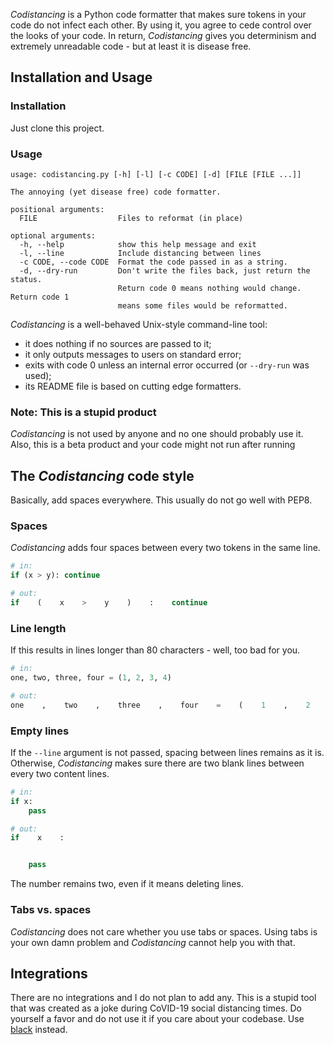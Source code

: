 _Codistancing_ is a Python code formatter that makes sure tokens in your code
do not infect each other. By using it, you agree to cede control over the looks 
of your code. In return, _Codistancing_ gives you determinism and extremely 
unreadable code - but at least it is disease free.

## Installation and Usage

### Installation
Just clone this project.

### Usage
```
usage: codistancing.py [-h] [-l] [-c CODE] [-d] [FILE [FILE ...]]

The annoying (yet disease free) code formatter.

positional arguments:
  FILE                  Files to reformat (in place)

optional arguments:
  -h, --help            show this help message and exit
  -l, --line            Include distancing between lines
  -c CODE, --code CODE  Format the code passed in as a string.
  -d, --dry-run         Don't write the files back, just return the status. 
                        Return code 0 means nothing would change. Return code 1 
                        means some files would be reformatted.
```

_Codistancing_ is a well-behaved Unix-style command-line tool:

- it does nothing if no sources are passed to it;
- it only outputs messages to users on standard error;
- exits with code 0 unless an internal error occurred (or `--dry-run` was used);
- its README file is based on cutting edge formatters.

### Note: This is a stupid product
_Codistancing_ is not used by anyone and no one should probably use it. Also, 
this is a beta product and your code might not run after running


## The _Codistancing_ code style
Basically, add spaces everywhere. This usually do not go well with PEP8.

### Spaces
_Codistancing_ adds four spaces between every two tokens in the same line.
```python
# in:
if (x > y): continue

# out:
if    (    x    >    y    )    :    continue
``` 

### Line length
If this results in lines longer than 80 characters - well, too bad for you.
```python
# in:
one, two, three, four = (1, 2, 3, 4)

# out:
one    ,    two    ,    three    ,    four    =    (    1    ,    2    ,    3    ,    4    )
```

### Empty lines
If the `--line` argument is not passed, spacing between lines remains as it is.
Otherwise, _Codistancing_ makes sure there are two blank lines between every two
content lines.
```python
# in:
if x:
    pass

# out:
if    x    :


    pass

```
The number remains two, even if it means deleting lines.


### Tabs vs. spaces
_Codistancing_ does not care whether you use tabs or spaces. Using tabs is your
own damn problem and _Codistancing_ cannot help you with that.


## Integrations
There are no integrations and I do not plan to add any. This is a stupid tool 
that was created as a joke during CoVID-19 social distancing times. Do yourself
a favor and do not use it if you care about your codebase. Use
[black](https://black.readthedocs.io/en/stable/) instead. 